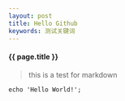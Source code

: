 ```yaml
---
layout: post
title: Hello Github
keywords: 测试关键词
---
```


#### {{ page.title }}

> this is a test for markdown

```
echo 'Hello World!';
```

